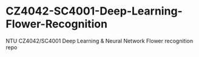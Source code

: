 # CZ4042-SC4001-Deep-Learning-Flower-Recognition
NTU CZ4042/SC4001 Deep Learning &amp; Neural Network Flower recognition repo
